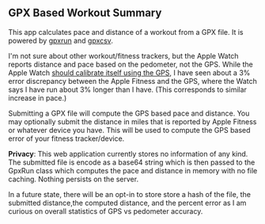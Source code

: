 ## GPX Based Workout Summary

This app calculates pace and distance of a workout from a GPX file. It is powered by [gpxrun](https://github.com/astrowonk/gpxrun) and [gpxcsv](https://pypi.org/project/gpxcsv/).

I'm not sure about other workout/fitness trackers, but the Apple Watch reports distance and pace based on the pedometer, not the GPS. While the Apple Watch [should calibrate itself using the GPS](https://support.apple.com/en-us/HT204516), I have seen about a 3% error discrepancy between the Apple Fitness and the GPS, where the Watch says I have run about 3% longer than I have. (This corresponds to similar increase in pace.)

Submitting a GPX file will compute the GPS based pace and distance. You may optionally submit the distance in miles that is reported by Apple Fitness or whatever device you have. This will be used to compute the GPS based error of your fitness tracker/device.

**Privacy**: This web application currently stores no information of any kind. The submitted file is encode as a base64 string which is then passed to the GpxRun class which computes the pace and distance in memory with no file caching. Nothing persists on the server.

In a future state, there will be an opt-in to store store a hash of the file, the submitted distance,the computed distance, and the percent error as I am curious on overall statistics of GPS vs pedometer accuracy.
